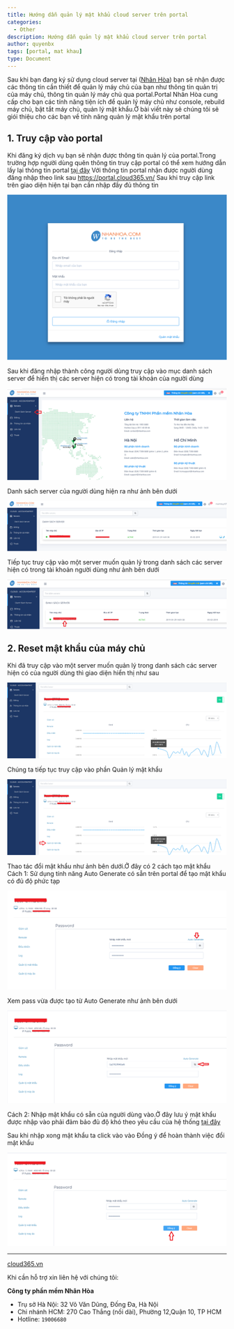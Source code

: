 ```yaml
---
title: Hướng dẫn quản lý mật khẩu cloud server trên portal
categories:
  - Other
description: Hướng dẫn quản lý mật khẩu cloud server trên portal
author: quyenbx
tags: [portal, mat khau]
type: Document
---
```


Sau khi bạn đang ký sử dụng cloud server tại (<a href="https://nhanhoa.com/may-chu/may-chu-ao-vps.html" target="_blank">Nhân Hòa</a>) bạn sẽ nhận được các thông tin cần thiết để quản lý máy chủ của bạn như thông tin quản trị của máy chủ, thông tin quản lý máy chủ qua portal.Portal Nhân Hòa cung cấp cho bạn các tính năng tiện ích để quản lý máy chủ như console, rebuild máy chủ, bật tắt máy chủ, quản lý mật khẩu.Ở bài viết này sẽ chúng tôi sẽ giói thiệu cho các bạn về tính năng quản lý mật khẩu trên portal

## 1. Truy cập vào portal

Khi đăng ký dịch vụ bạn sẽ nhận được thông tin quản lý của portal.Trong trường hợp người dùng quên thông tin truy cập portal có thể xem hướng dẫn lấy lại thông tin portal <a href="https://support.cloud365.vn/account-settings/khoi-phuc-mat-khau-portal/">tại đây</a>
Với thông tin portal nhận được người dùng đăng nhập theo link sau <a href="https://portal.cloud365.vn/">https://portal.cloud365.vn/</a>
Sau khi truy cập link trên giao diện hiện tại bạn cần nhập đầy đủ thông tin

![](/images/img-quan-ly-mat-khau-portal/1.png)

Sau khi đăng nhập thành công người dùng truy cập vào mục danh sách server để hiển thị các server hiện có trong tài khoản của người dùng

![](/images/img-quan-ly-mat-khau-portal/2.png)

Danh sách server của người dùng hiện ra như ảnh bên dưới

![](/images/img-quan-ly-mat-khau-portal/3.png)

Tiếp tục truy cập vào một server muốn quản lý trong danh sách các server hiện có trong tài khoản người dùng như ảnh bên dưới

![](/images/img-quan-ly-mat-khau-portal/4.png)

## 2. Reset mật khẩu của máy chủ

Khi đã truy cập vào một server muốn quản lý trong danh sách các server hiện có của người dùng thì giao diện hiển thị như sau

![](/images/img-quan-ly-mat-khau-portal/5.png)

Chúng ta tiếp tục truy cập vào phần Quản lý mật khẩu

![](/images/img-quan-ly-mat-khau-portal/6.png)

Thao tác đổi mật khẩu như ảnh bên dưới.Ở đây có 2 cách tạo mật khẩu
Cách 1: 
Sử dụng tính năng Auto Generate có sẵn trên portal để tạo mật khẩu có đủ độ phức tạp

![](/images/img-quan-ly-mat-khau-portal/7.png)

Xem pass vừa được tạo từ Auto Generate như ảnh bên dưới

![](/images/img-quan-ly-mat-khau-portal/8.png)

Cách 2:
Nhập mật khẩu có sẵn của người dùng vào.Ở đây lưu ý mật khẩu được nhập vào phải đảm bảo đủ độ khó theo yêu cầu của hệ thống <a href="https://support.cloud365.vn/policy/chinh-sach-mat-khau-portal/">tại đây</a>

Sau khi nhập xong mật khẩu ta click vào vào Đồng ý để hoàn thành việc đổi mật khẩu

![](/images/img-quan-ly-mat-khau-portal/9.png)

---
<a href="https://cloud365.vn/" target="_blank">cloud365.vn</a>

Khi cần hỗ trợ xin liên hệ với chúng tôi:

**Công ty phần mềm Nhân Hòa**
- Trụ sở Hà Nội: 32 Võ Văn Dũng, Đống Đa, Hà Nội
- Chi nhánh HCM: 270 Cao Thắng (nối dài), Phường 12,Quận 10, TP HCM
- Hotline: `19006680`